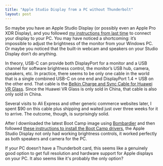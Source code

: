 ```yaml
---
title: "Apple Studio Display from a PC without Thunderbolt"
layout: post
---
```

So maybe you have an Apple Studio Display (or possibly even an Apple Pro XDR Display), and you followed [my instructions from last time](/2022/05/19/use-a-thunderbolt-3-display-from-a-windows-pc/) to connect your display to your PC. You may have noticed a shortcoming: it’s impossible to adjust the brightness of the monitor from your Windows PC. Or maybe you noticed that the built-in webcam and speakers on your Studio Display don’t do anything.

In theory, USB-C can provide both DisplayPort for a monitor and a USB channel for software brightness control, the monitor’s USB hub, camera, speakers, etc. In practice, there seems to be only one cable in the world that is a single combined USB-C on one end and DisplayPort 1.4 + USB on the other end. That cable is the [Belkin Charge and Sync Cable for Huawei VR Glass](https://www.belkin.com/us/support-article?articleNum=316883). Since the Huawei VR Glass is only sold in China, that cable is also only sold in China.

Several visits to Ali Express and other generic commerce websites later, I spent $90 on this cable plus shipping and waited just over three weeks for it to arrive. The outcome, though, is surprisingly solid.

After I downloaded the latest Boot Camp image using [Bombardier](https://github.com/ninxsoft/Bombardier) and then followed [these instructions to install the Boot Camp drivers](https://nielsleenheer.com/articles/2022/using-the-apple-studio-display-on-a-windows-machine/), the Apple Studio Display not only had working brightness controls, it worked perfectly as both speakers and camera for the PC.

If your PC doesn’t have a Thunderbolt card, this seems like a genuinely good option to get full resolution and hardware support for Apple displays on your PC. It also seems like it's probably the only option?
